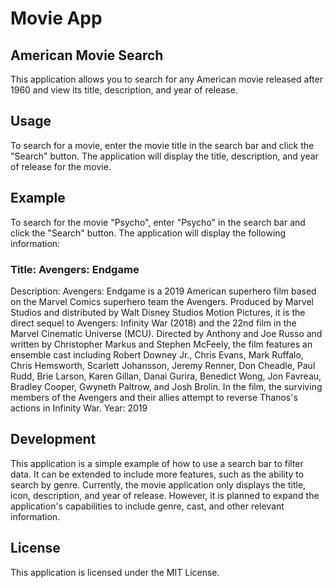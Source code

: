 # Movie App

## American Movie Search
This application allows you to search for any American movie released after 1960 and view its title, description, and year of release.

## Usage
To search for a movie, enter the movie title in the search bar and click the "Search" button. The application will display the title, description, and year of release for the movie.

## Example
To search for the movie "Psycho", enter "Psycho" in the search bar and click the "Search" button. The application will display the following information:

### Title: Avengers: Endgame
Description: Avengers: Endgame is a 2019 American superhero film based on the Marvel Comics superhero team the Avengers. Produced by Marvel Studios and distributed by Walt Disney Studios Motion Pictures, it is the direct sequel to Avengers: Infinity War (2018) and the 22nd film in the Marvel Cinematic Universe (MCU). Directed by Anthony and Joe Russo and written by Christopher Markus and Stephen McFeely, the film features an ensemble cast including Robert Downey Jr., Chris Evans, Mark Ruffalo, Chris Hemsworth, Scarlett Johansson, Jeremy Renner, Don Cheadle, Paul Rudd, Brie Larson, Karen Gillan, Danai Gurira, Benedict Wong, Jon Favreau, Bradley Cooper, Gwyneth Paltrow, and Josh Brolin. In the film, the surviving members of the Avengers and their allies attempt to reverse Thanos's actions in Infinity War.
Year: 2019

## Development
This application is a simple example of how to use a search bar to filter data. It can be extended to include more features, such as the ability to search by genre. Currently, the movie application only displays the title, icon, description, and year of release. However, it is planned to expand the application's capabilities to include genre, cast, and other relevant information.

## License
This application is licensed under the MIT License.
